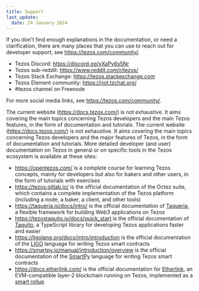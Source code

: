 ```yaml
---
title: Support
last_update:
  date: 24 January 2024
---
```


If you don't find enough explanations in the documentation, or need a clarification, there are many places that you can use to reach out for developer support, see <https://tezos.com/community/>.

- Tezos Discord: https://discord.gg/yXaPy6s5Nr
- Tezos sub-reddit: https://www.reddit.com/r/tezos/
- Tezos Stack Exchange: https://tezos.stackexchange.com
- Tezos Element community: https://riot.tzchat.org/
- #tezos channel on Freenode

For more social media links, see https://tezos.com/community/.

The current website (https://docs.tezos.com/) is not exhaustive. It aims covering the main topics concerning Tezos developers and the main Tezos features, in the form of documentation and tutorials.
The current website (<https://docs.tezos.com/>) is not exhaustive. It aims covering the main topics concerning Tezos developers and the major features of Tezos, in the form of documentation and tutorials.
More detailed developer (and user) documentation on Tezos in general or on specific tools in the Tezos ecosystem is available at these sites:

- https://opentezos.com/ is a complete course for learning Tezos concepts, mainly for developers but also for bakers and other users, in the form of tutorials with exercises
- https://tezos.gitlab.io/ is the official documentation of the Octez suite, which contains a complete implementation of the Tezos platform (including a node, a baker, a client, and other tools)
- https://taqueria.io/docs/intro/ is the official documentation of [Taqueria](https://taqueria.io/), a flexible framework for building Web3 applications on Tezos 
- https://tezostaquito.io/docs/quick_start is the official documentation of [Taquito](https://tezostaquito.io/), a TypeScript library for developing Tezos applications faster and easier
- https://ligolang.org/docs/intro/introduction is the official documentation of the [LIGO](https://ligolang.org/) language for writing Tezos smart contracts
- https://smartpy.io/manual/introduction/overview is the official documentation of the [SmartPy](https://smartpy.io/) language for writing Tezos smart contracts
- https://docs.etherlink.com/ is the official documentation for [Etherlink](https://www.etherlink.com), an EVM-compatible layer-2 blockchain running on Tezos, implemented as a [smart rollup](../architecture/smart-rollups)
